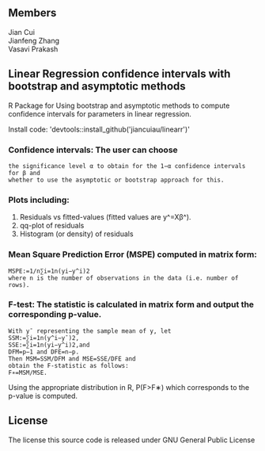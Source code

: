 
## Members <br>
Jian Cui <br>
Jianfeng Zhang <br>
Vasavi Prakash <br>

## Linear Regression confidence intervals with bootstrap and asymptotic methods

R Package for Using bootstrap and asymptotic methods to compute confidence intervals for parameters in linear regression.

Install code: 'devtools::install_github('jiancuiau/linearr')'

### Confidence intervals: The user can choose 

    the significance level α to obtain for the 1−α confidence intervals for β and 
    whether to use the asymptotic or bootstrap approach for this.

### Plots including:

  1. Residuals vs fitted-values (fitted values are y^=Xβ^).
  2. qq-plot of residuals
  3. Histogram (or density) of residuals

### Mean Square Prediction Error (MSPE) computed in matrix form:

    MSPE:=1/n∑i=1n(yi−y^i)2
    where n is the number of observations in the data (i.e. number of rows).

### F-test: The statistic is calculated in matrix form and output the corresponding p-value. 

    With y¯ representing the sample mean of y, let
    SSM:=∑i=1n(y^i−y¯)2,
    SSE:=∑i=1n(yi−y^i)2,and 
    DFM=p−1 and DFE=n−p. 
    Then MSM=SSM/DFM and MSE=SSE/DFE and 
    obtain the F-statistic as follows:
    F∗=MSM/MSE.
Using the appropriate distribution in R, P(F>F∗) which corresponds to the p-value is computed.

## License

The license this source code is released under GNU General Public License
